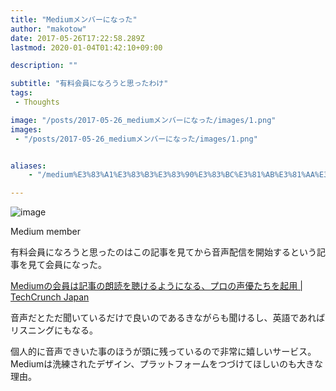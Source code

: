 ```yaml
---
title: "Mediumメンバーになった"
author: "makotow"
date: 2017-05-26T17:22:58.289Z
lastmod: 2020-01-04T01:42:10+09:00

description: ""

subtitle: "有料会員になろうと思ったわけ"
tags:
 - Thoughts

image: "/posts/2017-05-26_mediumメンバーになった/images/1.png" 
images:
 - "/posts/2017-05-26_mediumメンバーになった/images/1.png"


aliases:
    - "/medium%E3%83%A1%E3%83%B3%E3%83%90%E3%83%BC%E3%81%AB%E3%81%AA%E3%81%A3%E3%81%9F-7187db65cc63"

---
```


![image](/posts/2017-05-26_mediumメンバーになった/images/1.png#layoutTextWidth)

Medium member



有料会員になろうと思ったのはこの記事を見てから音声配信を開始するという記事を見て会員になった。

[Mediumの会員は記事の朗読を聴けるようになる、プロの声優たちを起用 | TechCrunch Japan](http://jp.techcrunch.com/2017/05/19/20170518medium-launches-audio-versions-of-stories-for-members/)


音声だとただ聞いているだけで良いのであるきながらも聞けるし、英語であればリスニングにもなる。

個人的に音声できいた事のほうが頭に残っているので非常に嬉しいサービス。Mediumは洗練されたデザイン、プラットフォームをつづけてほしいのも大きな理由。
